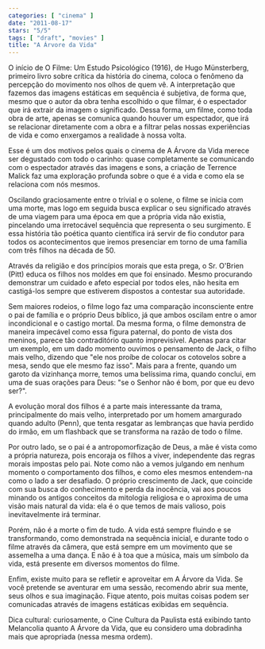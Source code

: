 ```yaml
---
categories: [ "cinema" ]
date: "2011-08-17"
stars: "5/5"
tags: [ "draft", "movies" ]
title: "A Árvore da Vida"
---
```

O início de O Filme: Um Estudo Psicológico (1916), de Hugo Münsterberg,
primeiro livro sobre crítica da história do cinema, coloca o fenômeno
da percepção do movimento nos olhos de quem vê. A interpretação que
fazemos das imagens estáticas em sequência é subjetiva, de forma que,
mesmo que o autor da obra tenha escolhido o que filmar, é o espectador
que irá extrair da imagem o significado. Dessa forma, um filme, como
toda obra de arte, apenas se comunica quando houver um espectador,
que irá se relacionar diretamente com a obra e a filtrar pelas nossas
experiências de vida e como enxergamos a realidade à nossa volta.

Esse é um dos motivos pelos quais o cinema de A Árvore da Vida merece
ser degustado com todo o carinho: quase completamente se comunicando
com o espectador através das imagens e sons, a criação de Terrence
Malick faz uma exploração profunda sobre o que é a vida e como ela
se relaciona com nós mesmos.

Oscilando graciosamente entre o trivial e o solene, o filme se inicia
com uma morte, mas logo em seguida busca explicar o seu significado
através de uma viagem para uma época em que a própria vida não
existia, pincelando uma irretocável sequência que representa o seu
surgimento. E essa história tão poética quanto científica irá servir
de fio condutor para todos os acontecimentos que iremos presenciar em
torno de uma família com três filhos na década de 50.

Através da religião e dos princípios morais que esta prega, o
Sr. O'Brien (Pitt) educa os filhos nos moldes em que foi ensinado. Mesmo
procurando demonstrar um cuidado e afeto especial por todos eles, não
hesita em castigá-los sempre que estiverem dispostos a contestar sua
autoridade.

Sem maiores rodeios, o filme logo faz uma comparação inconsciente
entre o pai de família e o próprio Deus bíblico, já que ambos oscilam
entre o amor incondicional e o castigo mortal. Da mesma forma, o filme
demonstra de maneira impecável como essa figura paternal, do ponto de
vista dos meninos, parece tão contraditório quanto imprevisível. Apenas
para citar um exemplo, em um dado momento ouvimos o pensamento de Jack,
o filho mais velho, dizendo que "ele nos proíbe de colocar os cotovelos
sobre a mesa, sendo que ele mesmo faz isso". Mais para a frente, quando um
garoto da vizinhança morre, temos uma belíssima rima, quando conclui,
em uma de suas orações para Deus: "se o Senhor não é bom, por que
eu devo ser?".

A evolução moral dos filhos é a parte mais interessante da trama,
principalmente do mais velho, interpretado por um homem amargurado quando
adulto (Penn), que tenta resgatar as lembranças que havia perdido do
irmão, em um flashback que se transforma na razão de todo o filme.

Por outro lado, se o pai é a antropomorfização de Deus, a mãe
é vista como a própria natureza, pois encoraja os filhos a viver,
independente das regras morais impostas pelo pai. Note como não a vemos
julgando em nenhum momento o comportamento dos filhos, e como eles mesmos
entendem-na como o lado a ser desafiado. O próprio crescimento de Jack,
que coincide com sua busca do conhecimento e perda da inocência, vai aos
poucos minando os antigos conceitos da mitologia religiosa e o aproxima
de uma visão mais natural da vida: ela é o que temos de mais valioso,
pois inevitavelmente irá terminar.

Porém, não é a morte o fim de tudo. A vida está sempre fluindo e se
transformando, como demonstrada na sequência inicial, e durante todo
o filme através da câmera, que está sempre em um movimento que se
assemelha a uma dança. E não é à toa que a música, mais um símbolo
da vida, está presente em diversos momentos do filme.

Enfim, existe muito para se refletir e aproveitar em A Árvore da Vida. Se
você pretende se aventurar em uma sessão, recomendo abrir sua mente,
seus olhos e sua imaginação. Fique atento, pois muitas coisas podem
ser comunicadas através de imagens estáticas exibidas em sequência.

Dica cultural: curiosamente, o Cine Cultura da Paulista está exibindo
tanto Melancolia quanto A Árvore da Vida, que eu considero uma dobradinha
mais que apropriada (nessa mesma ordem).

